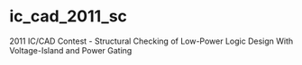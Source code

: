 # ic_cad_2011_sc
2011 IC/CAD Contest - Structural Checking of Low-Power Logic Design With Voltage-Island and Power Gating
